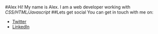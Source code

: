 #Alex
Hi! My name is Alex. I am a web developer working with *CSS/HTML/Javascript*
##Lets get social
You can get in touch with me on:
-	[Twitter](https://twitter.com/awally4)
-	[LinkedIn](https://ca.linkedin.com/in/alex-wall-059954106
)